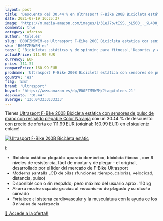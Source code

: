 ```yaml
---
layout: post
title: 'Descuento del 30.44 % en Ultrasport F-Bike 200B Bicicleta estátic'
date: 2021-07-19 16:35:37
image: 'https://m.media-amazon.com/images/I/31eJ7ovtISS._SL500_._SL400_.jpg'
comments: true
category: ofertas
author: 'tole.es'
slug: 'B00FZM5WEM-es Ultrasport F-Bike 200B Bicicleta estática con sensores de...'
sku: 'B00FZM5WEM-es'
tags: [ 'Bicicletas estáticas y de spinning para fitness','Deportes y aire libre','Fitness y ejercicio','Máquinas de cardio para fitness','bicicleta','ultrasport', ]
actualPrice: 111.99 EUR
currency: EUR
price: 111.99
comparePrice: 160.99 EUR
prodname: 'Ultrasport F-Bike 200B Bicicleta estática con sensores de pulso de mano  con respaldo  plegable  Color Naranja'
country: 'es'
flag: '🇪🇸'
brand: 'Ultrasport'
buyurl: 'https://www.amazon.es/dp/B00FZM5WEM/?tag=tolees-21'
descuento: '30.44'
average: '136.043333333333'
---
```


Tienes [Ultrasport F-Bike 200B Bicicleta estática con sensores de pulso de mano  con respaldo  plegable  Color Naranja](https://www.amazon.es/dp/B00FZM5WEM/?tag=tolees-21) con un 30.44 % de descuento con precio de oferta de 111.99 EUR (original: 160.99 EUR) en el siguiente enlace!

[![Ultrasport F-Bike 200B Bicicleta estátic](https://m.media-amazon.com/images/I/31eJ7ovtISS._SL500_._SL400_.jpg)](https://www.amazon.es/dp/B00FZM5WEM/?tag=tolees-21)

ℹ️:

- Bicicleta estática plegable, aparato doméstico, bicicleta fitness , con 8 niveles de resistencia, fácil de montar y de plegar – el original, desarrollado por el líder del mercado de F-Bike Ultrasport
- Moderna pantalla LCD de pilas (funciones: tiempo, calorías, velocidad, distancia, pulso)
- Disponible con o sin respaldo; peso máximo del usuario aprox. 110 kg
- Ahorra mucho espacio gracias al mecanismo de plegado y su diseño curvado
- Fortalece el sistema cardiovascular y la musculatura con la ayuda de los 8 niveles de resistencia

[🛒 Accede a la oferta!!](https://www.amazon.es/dp/B00FZM5WEM/?tag=tolees-21)

